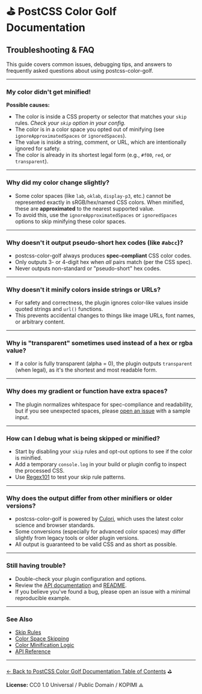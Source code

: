 # ⛳️ PostCSS Color Golf Documentation

## Troubleshooting & FAQ

This guide covers common issues, debugging tips, and answers to frequently asked questions about using postcss-color-golf.

---

### My color didn't get minified!

**Possible causes:**
- The color is inside a CSS property or selector that matches your `skip` rules.
  _Check your `skip` option in your config._
- The color is in a color space you opted out of minifying (see `ignoreApproximatedSpaces` or `ignoredSpaces`).
- The value is inside a string, comment, or URL, which are intentionally ignored for safety.
- The color is already in its shortest legal form (e.g., `#f00`, `red`, or `transparent`).

---

### Why did my color change slightly?

- Some color spaces (like `lab`, `oklab`, `display-p3`, etc.) cannot be represented exactly in sRGB/hex/named CSS colors.
  When minified, these are **approximated** to the nearest supported value.
- To avoid this, use the `ignoreApproximatedSpaces` or `ignoredSpaces` options to skip minifying these color spaces.

---

### Why doesn't it output pseudo-short hex codes (like `#abcc`)?

- postcss-color-golf always produces **spec-compliant** CSS color codes.
- Only outputs 3- or 4-digit hex when _all_ pairs match (per the CSS spec).
- Never outputs non-standard or "pseudo-short" hex codes.

---

### Why doesn't it minify colors inside strings or URLs?

- For safety and correctness, the plugin ignores color-like values inside quoted strings and `url()` functions.
- This prevents accidental changes to things like image URLs, font names, or arbitrary content.

---

### Why is "transparent" sometimes used instead of a hex or rgba value?

- If a color is fully transparent (alpha = 0), the plugin outputs `transparent` (when legal), as it's the shortest and most readable form.

---

### Why does my gradient or function have extra spaces?

- The plugin normalizes whitespace for spec-compliance and readability, but if you see unexpected spaces, please [open an issue](https://github.com/your-repo/issues) with a sample input.

---

### How can I debug what is being skipped or minified?

- Start by disabling your `skip` rules and opt-out options to see if the color is minified.
- Add a temporary `console.log` in your build or plugin config to inspect the processed CSS.
- Use [Regex101](https://regex101.com/) to test your skip rule patterns.

---

### Why does the output differ from other minifiers or older versions?

- postcss-color-golf is powered by [Culori](https://culorijs.org/), which uses the latest color science and browser standards.
- Some conversions (especially for advanced color spaces) may differ slightly from legacy tools or older plugin versions.
- All output is guaranteed to be valid CSS and as short as possible.

---

### Still having trouble?

- Double-check your plugin configuration and options.
- Review the [API documentation](./api.md) and [README](../README.md).
- If you believe you've found a bug, please open an issue with a minimal reproducible example.

---

### See Also

- [Skip Rules](./skip-rules.md)
- [Color Space Skipping](./color-space-skipping.md)
- [Color Minification Logic](./color-minification-logic.md)
- [API Reference](./api.md)

---

[← Back to PostCSS Color Golf Documentation Table of Contents](./README.md) ⛳️

**License:** CC0 1.0 Universal / Public Domain / KOPIMI ⟁
